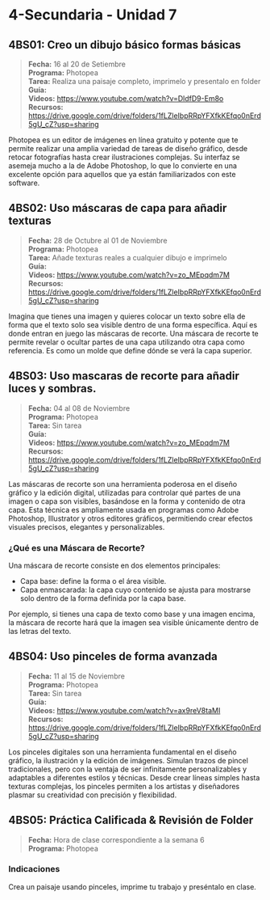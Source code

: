 # 4-Secundaria - Unidad 7

## 4BS01: Creo un dibujo básico formas básicas

> <i class="bi bi-calendar"></i> **Fecha:** 16 al 20 de Setiembre<br><i class="bi bi-laptop"></i> **Programa:** Photopea<br><i class="bi bi-clipboard-check"></i> **Tarea:** Realiza una paisaje completo, imprimelo y presentalo en folder<br> <i class="bi bi-card-checklist"></i> **Guía:** <br><i class="bi bi-youtube txt-red"></i> **Videos:** https://www.youtube.com/watch?v=DldfD9-Em8o <br><i class="bi bi-files"></i> **Recursos:** https://drive.google.com/drive/folders/1fLZleIbpRRpYFXfkKEfqo0nErd5gU_cZ?usp=sharing

Photopea es un editor de imágenes en línea gratuito y potente que te permite realizar una amplia variedad de tareas de diseño gráfico, desde retocar fotografías hasta crear ilustraciones complejas. Su interfaz se asemeja mucho a la de Adobe Photoshop, lo que lo convierte en una excelente opción para aquellos que ya están familiarizados con este software.

## 4BS02: Uso máscaras de capa para añadir texturas

> <i class="bi bi-calendar"></i> **Fecha:** 28 de Octubre al 01 de Noviembre<br><i class="bi bi-laptop"></i> **Programa:** Photopea<br><i class="bi bi-clipboard-check"></i> **Tarea:** Añade texturas reales a cualquier dibujo e imprimelo<br> <i class="bi bi-card-checklist"></i> **Guía:** <br><i class="bi bi-youtube txt-red"></i> **Videos:** https://www.youtube.com/watch?v=zo_MEpqdm7M <br><i class="bi bi-files"></i> **Recursos:** https://drive.google.com/drive/folders/1fLZleIbpRRpYFXfkKEfqo0nErd5gU_cZ?usp=sharing

Imagina que tienes una imagen y quieres colocar un texto sobre ella de forma que el texto solo sea visible dentro de una forma específica. Aquí es donde entran en juego las máscaras de recorte. Una máscara de recorte te permite revelar o ocultar partes de una capa utilizando otra capa como referencia. Es como un molde que define dónde se verá la capa superior.

## 4BS03: Uso mascaras de recorte para añadir luces y sombras.

> <i class="bi bi-calendar"></i> **Fecha:** 04 al 08 de Noviembre<br><i class="bi bi-laptop"></i> **Programa:** Photopea<br><i class="bi bi-clipboard-check"></i> **Tarea:** Sin tarea<br> <i class="bi bi-card-checklist"></i> **Guía:** <br><i class="bi bi-youtube txt-red"></i> **Videos:** https://www.youtube.com/watch?v=zo_MEpqdm7M <br><i class="bi bi-files"></i> **Recursos:** https://drive.google.com/drive/folders/1fLZleIbpRRpYFXfkKEfqo0nErd5gU_cZ?usp=sharing

Las máscaras de recorte son una herramienta poderosa en el diseño gráfico y la edición digital, utilizadas para controlar qué partes de una imagen o capa son visibles, basándose en la forma y contenido de otra capa. Esta técnica es ampliamente usada en programas como Adobe Photoshop, Illustrator y otros editores gráficos, permitiendo crear efectos visuales precisos, elegantes y personalizables.

### ¿Qué es una Máscara de Recorte?

Una máscara de recorte consiste en dos elementos principales:

- Capa base: define la forma o el área visible.
- Capa enmascarada: la capa cuyo contenido se ajusta para mostrarse solo dentro de la forma definida por la capa base.

Por ejemplo, si tienes una capa de texto como base y una imagen encima, la máscara de recorte hará que la imagen sea visible únicamente dentro de las letras del texto.

## 4BS04: Uso pinceles de forma avanzada

> <i class="bi bi-calendar"></i> **Fecha:** 11 al 15 de Noviembre<br><i class="bi bi-laptop"></i> **Programa:** Photopea<br><i class="bi bi-clipboard-check"></i> **Tarea:** Sin tarea<br> <i class="bi bi-card-checklist"></i> **Guía:** <br><i class="bi bi-youtube txt-red"></i> **Videos:** https://www.youtube.com/watch?v=ax9reV8taMI <br><i class="bi bi-files"></i> **Recursos:** https://drive.google.com/drive/folders/1fLZleIbpRRpYFXfkKEfqo0nErd5gU_cZ?usp=sharing

Los pinceles digitales son una herramienta fundamental en el diseño gráfico, la ilustración y la edición de imágenes. Simulan trazos de pincel tradicionales, pero con la ventaja de ser infinitamente personalizables y adaptables a diferentes estilos y técnicas. Desde crear líneas simples hasta texturas complejas, los pinceles permiten a los artistas y diseñadores plasmar su creatividad con precisión y flexibilidad.

<div class="currentTheme">

## 4BS05: Práctica Calificada & Revisión de Folder

> <i class="bi bi-calendar"></i> **Fecha:** Hora de clase correspondiente a la semana 6<br><i class="bi bi-laptop"></i> **Programa:** Photopea


### Indicaciones

Crea un paisaje usando pinceles, imprime tu trabajo y preséntalo en clase.

</div>

